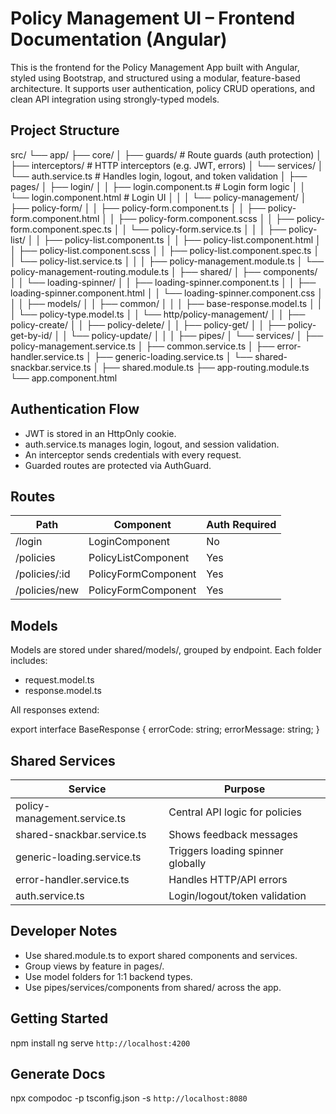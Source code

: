 # Policy Management UI – Frontend Documentation (Angular)

This is the frontend for the Policy Management App built with Angular, styled using Bootstrap, and structured using a modular, feature-based architecture. It supports user authentication, policy CRUD operations, and clean API integration using strongly-typed models.

## Project Structure

src/
└── app/
    ├── core/
    │   ├── guards/                      # Route guards (auth protection)
    │   ├── interceptors/                # HTTP interceptors (e.g. JWT, errors)
    │   └── services/
    │       └── auth.service.ts          # Handles login, logout, and token validation
    │
    ├── pages/
    │   ├── login/
    │   │   ├── login.component.ts       # Login form logic
    │   │   └── login.component.html     # Login UI
    │   │
    │   └── policy-management/
    │       ├── policy-form/
    │       │   ├── policy-form.component.ts
    │       │   ├── policy-form.component.html
    │       │   ├── policy-form.component.scss
    │       │   ├── policy-form.component.spec.ts
    │       │   └── policy-form.service.ts
    │       │
    │       ├── policy-list/
    │       │   ├── policy-list.component.ts
    │       │   ├── policy-list.component.html
    │       │   ├── policy-list.component.scss
    │       │   ├── policy-list.component.spec.ts
    │       │   └── policy-list.service.ts
    │       │
    │       ├── policy-management.module.ts
    │       └── policy-management-routing.module.ts
    │
    ├── shared/
    │   ├── components/
    │   │   └── loading-spinner/
    │   │       ├── loading-spinner.component.ts
    │   │       ├── loading-spinner.component.html
    │   │       └── loading-spinner.component.css
    │   │
    │   ├── models/
    │   │   ├── common/
    │   │   │   ├── base-response.model.ts
    │   │   │   └── policy-type.model.ts
    │   │   └── http/policy-management/
    │   │       ├── policy-create/
    │   │       ├── policy-delete/
    │   │       ├── policy-get/
    │   │       ├── policy-get-by-id/
    │   │       └── policy-update/
    │   │
    │   ├── pipes/
    │   └── services/
    │       ├── policy-management.service.ts
    │       ├── common.service.ts
    │       ├── error-handler.service.ts
    │       ├── generic-loading.service.ts
    │       └── shared-snackbar.service.ts
    │
    ├── shared.module.ts
    ├── app-routing.module.ts
    └── app.component.html

## Authentication Flow

- JWT is stored in an HttpOnly cookie.
- auth.service.ts manages login, logout, and session validation.
- An interceptor sends credentials with every request.
- Guarded routes are protected via AuthGuard.

## Routes

Path               | Component               | Auth Required
------------------ | ----------------------- | --------------
/login             | LoginComponent          | No
/policies          | PolicyListComponent     | Yes
/policies/:id      | PolicyFormComponent     | Yes
/policies/new      | PolicyFormComponent     | Yes

## Models

Models are stored under shared/models/, grouped by endpoint. Each folder includes:
- request.model.ts
- response.model.ts

All responses extend:

export interface BaseResponse {
  errorCode: string;
  errorMessage: string;
}

## Shared Services

Service                        | Purpose
----------------------------- | -----------------------------------------------------
policy-management.service.ts  | Central API logic for policies
shared-snackbar.service.ts    | Shows feedback messages
generic-loading.service.ts    | Triggers loading spinner globally
error-handler.service.ts      | Handles HTTP/API errors
auth.service.ts               | Login/logout/token validation

## Developer Notes

- Use shared.module.ts to export shared components and services.
- Group views by feature in pages/.
- Use model folders for 1:1 backend types.
- Use pipes/services/components from shared/ across the app.

## Getting Started

npm install
ng serve
`http://localhost:4200`

## Generate Docs

npx compodoc -p tsconfig.json -s
  `http://localhost:8080`